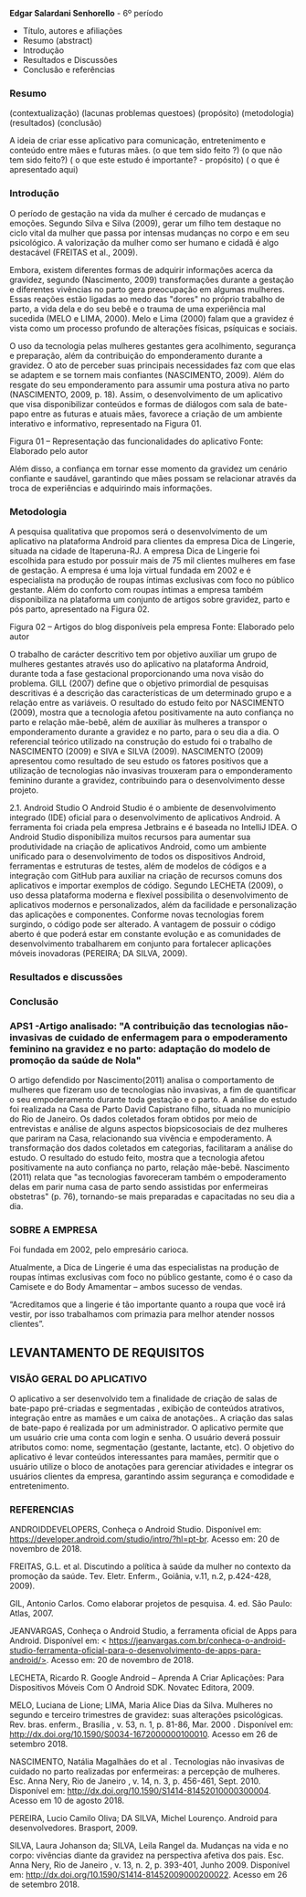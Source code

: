 **Edgar Salardani Senhorello**  - 6º período

- Título, autores e afiliações
- Resumo (abstract)
- Introdução
- Resultados e Discussões
- Conclusão e referências

### Resumo

(contextualização)
(lacunas problemas questoes)
(propósito)
(metodologia)
(resultados)
(conclusão)

A ideia de criar esse aplicativo para comunicação, entretenimento e conteúdo entre mães e futuras mães.
(o que tem sido feito ?)
(o que não tem sido feito?)
( o que este estudo é importante? - propósito)
( o que é apresentado aqui)


### Introdução

O período de gestação na vida da mulher é cercado de mudanças e emoções. Segundo Silva e Silva (2009), gerar um filho tem destaque no ciclo vital da mulher que passa por intensas mudanças no corpo e em seu psicológico. A valorização da mulher como ser humano e cidadã é algo destacável (FREITAS et al., 2009). 

Embora, existem diferentes formas de adquirir informações acerca da gravidez, segundo (Nascimento, 2009) transformações durante a gestação e diferentes vivências no parto gera preocupação em algumas mulheres. Essas reações estão ligadas ao medo das "dores" no próprio trabalho de parto, a vida dela e do seu bebê e o trauma de uma experiência mal sucedida (MELO e LIMA, 2000). Melo e Lima (2000) falam que a gravidez é vista como um processo profundo de alterações físicas, psíquicas e sociais. 

O uso da tecnologia pelas mulheres gestantes gera acolhimento, segurança e preparação, além da contribuição do emponderamento durante a gravidez. O ato de perceber suas principais necessidades faz com que elas se adaptem e se tornem mais confiantes (NASCIMENTO, 2009). Além do resgate do seu emponderamento para assumir uma postura ativa no parto (NASCIMENTO, 2009, p. 18).
Assim, o desenvolvimento de um aplicativo que visa disponibilizar conteúdos e formas de diálogos com sala de bate-papo entre as futuras e atuais mães, favorece a criação de um ambiente interativo e informativo, representado na Figura 01.
 
Figura 01 – Representação das funcionalidades do aplicativo
Fonte: Elaborado pelo autor

Além disso, a confiança em tornar esse momento da gravidez um cenário confiante e saudável, garantindo que mães possam se relacionar através da troca de experiências e adquirindo mais informações. 



### Metodologia

A pesquisa qualitativa que propomos será o desenvolvimento de um aplicativo na plataforma Android para clientes da empresa Dica de Lingerie, situada na cidade de Itaperuna-RJ. A empresa Dica de Lingerie foi escolhida para estudo por possuir mais de 75 mil clientes mulheres em fase de gestação. A empresa é uma loja virtual fundada em 2002 e é especialista na produção de roupas íntimas exclusivas com foco no público gestante. Além do conforto com roupas íntimas a empresa também disponibiliza na plataforma um conjunto de artigos sobre gravidez, parto e pós parto, apresentado na Figura 02.
 
Figura 02 – Artigos do blog disponíveis pela empresa
Fonte: Elaborado pelo autor

O trabalho de carácter descritivo tem por objetivo auxiliar um grupo de mulheres gestantes através uso do aplicativo na plataforma Android, durante toda a fase gestacional proporcionando uma nova visão do problema. GILL (2007) define que o objetivo primordial de pesquisas descritivas é a descrição das características de um determinado grupo e a relação entre as variáveis. 
O resultado do estudo feito por NASCIMENTO (2009), mostra que a tecnologia afetou positivamente na auto confiança no parto e relação mãe-bebê, além de auxiliar às mulheres a transpor o emponderamento durante a gravidez e no parto, para o seu dia a dia.
O referencial teórico utilizado na construção do estudo foi o trabalho de NASCIMENTO (2009) e SIVA e SILVA (2009). NASCIMENTO (2009) apresentou como resultado de seu estudo os fatores positivos que a utilização de tecnologias não invasivas trouxeram para o emponderamento feminino durante a gravidez, contribuindo para o desenvolvimento desse projeto. 

2.1.	Android Studio
O Android Studio é o ambiente de desenvolvimento integrado (IDE) oficial para o desenvolvimento de aplicativos Android. A ferramenta foi criada pela empresa Jetbrains e é baseada no IntelliJ IDEA. O Android Studio disponibiliza muitos recursos para aumentar sua produtividade na criação de aplicativos Android, como um ambiente unificado para o desenvolvimento de todos os dispositivos Android, ferramentas e estruturas de testes, além de modelos de códigos e a integração com GitHub para auxiliar na criação de recursos comuns dos aplicativos e importar exemplos de código. 
Segundo LECHETA (2009), o uso dessa plataforma moderna e flexível possibilita o desenvolvimento de aplicativos modernos e personalizados, além da facilidade e personalização das aplicações e componentes.
Conforme novas tecnologias forem surgindo, o código pode ser alterado. A vantagem de possuir o código aberto é que poderá estar em constante evolução e as comunidades de desenvolvimento trabalharem em conjunto para fortalecer aplicações móveis inovadoras (PEREIRA; DA SILVA, 2009).



### Resultados e discussões

### Conclusão

### APS1 -Artigo analisado: "A contribuição das tecnologias não-invasivas de cuidado de enfermagem para o empoderamento feminino na gravidez e no parto: adaptação do modelo de promoção da saúde de Nola"

O artigo defendido por Nascimento(2011) analisa o comportamento de mulheres que fizeram uso de tecnologias não invasivas, a fim de quantificar o seu empoderamento durante toda gestação e o parto. A análise do estudo foi realizada na Casa de Parto David Capistrano filho, situada no município do Rio de Janeiro. Os dados coletados foram obtidos por meio de entrevistas e análise de alguns aspectos biopsicosociais de dez mulheres que pariram na Casa, relacionando sua vivência e empoderamento. A transformação dos dados coletados em categorias, facilitaram a análise do estudo. O resultado do estudo feito, mostra que a tecnologia afetou positivamente na auto confiança no parto, relação mãe-bebê. Nascimento (2011) relata que "as tecnologias favoreceram também o empoderamento delas em parir numa casa de parto sendo assistidas por enfermeiras obstetras" (p. 76), tornando-se mais preparadas e capacitadas no seu dia a dia.



### SOBRE A EMPRESA 

Foi fundada em 2002, pelo empresário carioca.

Atualmente, a Dica de Lingerie é uma das especialistas na produção de roupas íntimas exclusivas com foco no público gestante, como é o caso da Camisete e do Body Amamentar – ambos sucesso de vendas.

“Acreditamos que a lingerie é tão importante quanto a roupa que você irá vestir, por isso trabalhamos com primazia para melhor atender nossos clientes”.

## LEVANTAMENTO DE REQUISITOS

### VISÃO GERAL DO APLICATIVO

O aplicativo a ser desenvolvido tem a finalidade de criação de salas de bate-papo pré-criadas e segmentadas , exibição de conteúdos atrativos, integração entre as mamães e um caixa de anotações.. A criação das salas de bate-papo é realizada por um administrador. O aplicativo permite que um usuário crie uma conta com login e senha. O usuário deverá possuir atributos como: nome, segmentação (gestante, lactante, etc). O objetivo do aplicativo é levar conteúdos interessantes para mamães, permitir que o usuário utilize o bloco de anotações para gerenciar atividades  e integrar os usuários clientes da empresa, garantindo assim segurança e comodidade e entretenimento.


### REFERENCIAS

ANDROIDDEVELOPERS, Conheça o Android Studio. Disponível em: <https://developer.android.com/studio/intro/?hl=pt-br>. Acesso em: 20 de novembro de 2018.

FREITAS, G.L. et al. Discutindo a política à saúde da mulher no contexto da promoção da saúde. Tev. Eletr. Enferm., Goiânia, v.11, n.2, p.424-428, 2009).

GIL, Antonio Carlos. Como elaborar projetos de pesquisa. 4. ed. São Paulo: Atlas, 2007.

JEANVARGAS, Conheça o Android Studio, a ferramenta oficial de Apps para Android. Disponível em: < https://jeanvargas.com.br/conheca-o-android-studio-ferramenta-oficial-para-o-desenvolvimento-de-apps-para-android/>. Acesso em: 20 de novembro de 2018. 

LECHETA, Ricardo R. Google Android – Aprenda A Criar Aplicações: Para Dispositivos Móveis Com O Android SDK. Novatec Editora, 2009.

MELO, Luciana de Lione; LIMA, Maria Alice Dias da Silva. Mulheres no segundo e terceiro trimestres de gravidez: suas alterações psicológicas. Rev. bras. enferm.,  Brasília ,  v. 53, n. 1, p. 81-86,  Mar.  2000 .   Disponível em: <http://dx.doi.org/10.1590/S0034-1672000000100010>. Acesso em  26  de setembro  2018.

NASCIMENTO, Natália Magalhães do et al . Tecnologias não invasivas de cuidado no parto realizadas por enfermeiras: a percepção de mulheres. Esc. Anna Nery,  Rio de Janeiro ,  v. 14, n. 3, p. 456-461,  Sept.  2010. Disponível em: <http://dx.doi.org/10.1590/S1414-81452010000300004>. Acesso em  10 de agosto  2018.

PEREIRA, Lucio Camilo Oliva; DA SILVA, Michel Lourenço. Android para desenvolvedores. Brasport, 2009.

SILVA, Laura Johanson da; SILVA, Leila Rangel da. Mudanças na vida e no corpo: vivências diante da gravidez na perspectiva afetiva dos pais. Esc. Anna Nery,  Rio de Janeiro ,  v. 13, n. 2, p. 393-401,  Junho  2009.  Disponível em: <http://dx.doi.org/10.1590/S1414-81452009000200022>. Acesso em  26  de setembro  2018.



